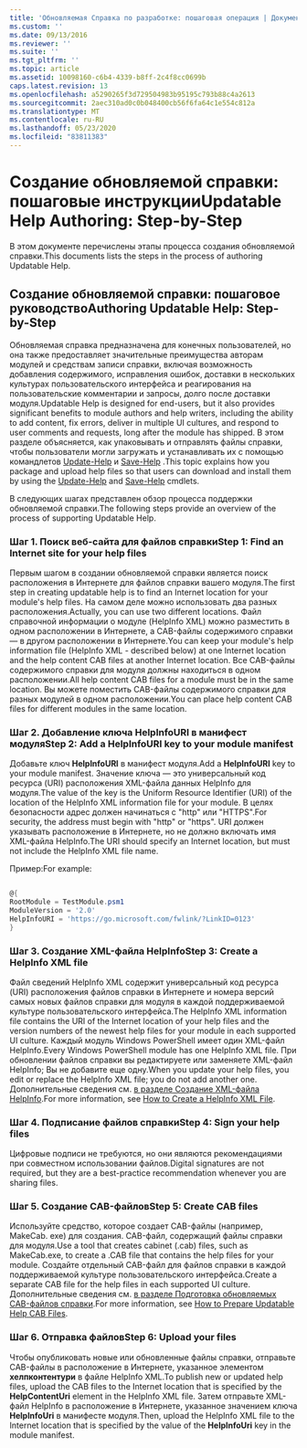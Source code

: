 ```yaml
---
title: 'Обновляемая Справка по разработке: пошаговая операция | Документация Майкрософт'
ms.custom: ''
ms.date: 09/13/2016
ms.reviewer: ''
ms.suite: ''
ms.tgt_pltfrm: ''
ms.topic: article
ms.assetid: 10098160-c6b4-4339-b8ff-2c4f8cc0699b
caps.latest.revision: 13
ms.openlocfilehash: a5290265f3d729504983b95195c793b88c4a2613
ms.sourcegitcommit: 2aec310ad0c0b048400cb56f6fa64c1e554c812a
ms.translationtype: MT
ms.contentlocale: ru-RU
ms.lasthandoff: 05/23/2020
ms.locfileid: "83811383"
---
```

# <a name="updatable-help-authoring-step-by-step"></a><span data-ttu-id="21e17-102">Создание обновляемой справки: пошаговые инструкции</span><span class="sxs-lookup"><span data-stu-id="21e17-102">Updatable Help Authoring: Step-by-Step</span></span>

<span data-ttu-id="21e17-103">В этом документе перечислены этапы процесса создания обновляемой справки.</span><span class="sxs-lookup"><span data-stu-id="21e17-103">This documents lists the steps in the process of authoring Updatable Help.</span></span>

## <a name="authoring-updatable-help-step-by-step"></a><span data-ttu-id="21e17-104">Создание обновляемой справки: пошаговое руководство</span><span class="sxs-lookup"><span data-stu-id="21e17-104">Authoring Updatable Help: Step-by-Step</span></span>

<span data-ttu-id="21e17-105">Обновляемая справка предназначена для конечных пользователей, но она также предоставляет значительные преимущества авторам модулей и средствам записи справки, включая возможность добавления содержимого, исправления ошибок, доставки в нескольких культурах пользовательского интерфейса и реагирования на пользовательские комментарии и запросы, долго после доставки модуля.</span><span class="sxs-lookup"><span data-stu-id="21e17-105">Updatable Help is designed for end-users, but it also provides significant benefits to module authors and help writers, including the ability to add content, fix errors, deliver in multiple UI cultures, and respond to user comments and requests, long after the module has shipped.</span></span> <span data-ttu-id="21e17-106">В этом разделе объясняется, как упаковывать и отправлять файлы справки, чтобы пользователи могли загружать и устанавливать их с помощью командлетов [Update-Help](/powershell/module/Microsoft.PowerShell.Core/Update-Help) и [Save-Help](/powershell/module/Microsoft.PowerShell.Core/Save-Help) .</span><span class="sxs-lookup"><span data-stu-id="21e17-106">This topic explains how you package and upload help files so that users can download and install them by using the [Update-Help](/powershell/module/Microsoft.PowerShell.Core/Update-Help) and [Save-Help](/powershell/module/Microsoft.PowerShell.Core/Save-Help) cmdlets.</span></span>

<span data-ttu-id="21e17-107">В следующих шагах представлен обзор процесса поддержки обновляемой справки.</span><span class="sxs-lookup"><span data-stu-id="21e17-107">The following steps provide an overview of the process of supporting Updatable Help.</span></span>

### <a name="step-1-find-an-internet-site-for-your-help-files"></a><span data-ttu-id="21e17-108">Шаг 1. Поиск веб-сайта для файлов справки</span><span class="sxs-lookup"><span data-stu-id="21e17-108">Step 1: Find an Internet site for your help files</span></span>

<span data-ttu-id="21e17-109">Первым шагом в создании обновляемой справки является поиск расположения в Интернете для файлов справки вашего модуля.</span><span class="sxs-lookup"><span data-stu-id="21e17-109">The first step in creating updatable help is to find an Internet location for your module's help files.</span></span> <span data-ttu-id="21e17-110">На самом деле можно использовать два разных расположения.</span><span class="sxs-lookup"><span data-stu-id="21e17-110">Actually, you can use two different locations.</span></span> <span data-ttu-id="21e17-111">Файл справочной информации о модуле (HelpInfo XML) можно разместить в одном расположении в Интернете, а CAB-файлы содержимого справки — в другом расположении в Интернете.</span><span class="sxs-lookup"><span data-stu-id="21e17-111">You can keep your module's help information file (HelpInfo XML - described below) at one Internet location and the help content CAB files at another Internet location.</span></span> <span data-ttu-id="21e17-112">Все CAB-файлы содержимого справки для модуля должны находиться в одном расположении.</span><span class="sxs-lookup"><span data-stu-id="21e17-112">All help content CAB files for a module must be in the same location.</span></span> <span data-ttu-id="21e17-113">Вы можете поместить CAB-файлы содержимого справки для разных модулей в одном расположении.</span><span class="sxs-lookup"><span data-stu-id="21e17-113">You can place help content CAB files for different modules in the same location.</span></span>

### <a name="step-2-add-a-helpinfouri-key-to-your-module-manifest"></a><span data-ttu-id="21e17-114">Шаг 2. Добавление ключа HelpInfoURI в манифест модуля</span><span class="sxs-lookup"><span data-stu-id="21e17-114">Step 2: Add a HelpInfoURI key to your module manifest</span></span>

<span data-ttu-id="21e17-115">Добавьте ключ **HelpInfoURI** в манифест модуля.</span><span class="sxs-lookup"><span data-stu-id="21e17-115">Add a **HelpInfoURI** key to your module manifest.</span></span> <span data-ttu-id="21e17-116">Значение ключа — это универсальный код ресурса (URI) расположения XML-файла данных HelpInfo для модуля.</span><span class="sxs-lookup"><span data-stu-id="21e17-116">The value of the key is the Uniform Resource Identifier (URI) of the location of the HelpInfo XML information file for your module.</span></span> <span data-ttu-id="21e17-117">В целях безопасности адрес должен начинаться с "http" или "HTTPS".</span><span class="sxs-lookup"><span data-stu-id="21e17-117">For security, the address must begin with "http" or "https".</span></span> <span data-ttu-id="21e17-118">URI должен указывать расположение в Интернете, но не должно включать имя XML-файла HelpInfo.</span><span class="sxs-lookup"><span data-stu-id="21e17-118">The URI should specify an Internet location, but must not include the HelpInfo XML file name.</span></span>

<span data-ttu-id="21e17-119">Пример:</span><span class="sxs-lookup"><span data-stu-id="21e17-119">For example:</span></span>

```powershell

@{
RootModule = TestModule.psm1
ModuleVersion = '2.0'
HelpInfoURI = 'https://go.microsoft.com/fwlink/?LinkID=0123'
}
```

### <a name="step-3-create-a-helpinfo-xml-file"></a><span data-ttu-id="21e17-120">Шаг 3. Создание XML-файла HelpInfo</span><span class="sxs-lookup"><span data-stu-id="21e17-120">Step 3: Create a HelpInfo XML file</span></span>

<span data-ttu-id="21e17-121">Файл сведений HelpInfo XML содержит универсальный код ресурса (URI) расположения файлов справки в Интернете и номера версий самых новых файлов справки для модуля в каждой поддерживаемой культуре пользовательского интерфейса.</span><span class="sxs-lookup"><span data-stu-id="21e17-121">The HelpInfo XML information file contains the URI of the Internet location of your help files and the version numbers of the newest help files for your module in each supported UI culture.</span></span> <span data-ttu-id="21e17-122">Каждый модуль Windows PowerShell имеет один XML-файл HelpInfo.</span><span class="sxs-lookup"><span data-stu-id="21e17-122">Every Windows PowerShell module has one HelpInfo XML file.</span></span> <span data-ttu-id="21e17-123">При обновлении файлов справки вы редактируете или заменяете XML-файл HelpInfo; Вы не добавите еще одну.</span><span class="sxs-lookup"><span data-stu-id="21e17-123">When you update your help files, you edit or replace the HelpInfo XML file; you do not add another one.</span></span> <span data-ttu-id="21e17-124">Дополнительные сведения см. [в разделе Создание XML-файла HelpInfo](./how-to-create-a-helpinfo-xml-file.md).</span><span class="sxs-lookup"><span data-stu-id="21e17-124">For more information, see [How to Create a HelpInfo XML File](./how-to-create-a-helpinfo-xml-file.md).</span></span>

### <a name="step-4-sign-your-help-files"></a><span data-ttu-id="21e17-125">Шаг 4. Подписание файлов справки</span><span class="sxs-lookup"><span data-stu-id="21e17-125">Step 4: Sign your help files</span></span>

<span data-ttu-id="21e17-126">Цифровые подписи не требуются, но они являются рекомендациями при совместном использовании файлов.</span><span class="sxs-lookup"><span data-stu-id="21e17-126">Digital signatures are not required, but they are a best-practice recommendation whenever you are sharing files.</span></span>

### <a name="step-5-create-cab-files"></a><span data-ttu-id="21e17-127">Шаг 5. Создание CAB-файлов</span><span class="sxs-lookup"><span data-stu-id="21e17-127">Step 5: Create CAB files</span></span>

<span data-ttu-id="21e17-128">Используйте средство, которое создает CAB-файлы (например, MakeCab. exe) для создания. CAB-файл, содержащий файлы справки для модуля.</span><span class="sxs-lookup"><span data-stu-id="21e17-128">Use a tool that creates cabinet (.cab) files, such as MakeCab.exe, to create a .CAB file that contains the help files for your module.</span></span> <span data-ttu-id="21e17-129">Создайте отдельный CAB-файл для файлов справки в каждой поддерживаемой культуре пользовательского интерфейса.</span><span class="sxs-lookup"><span data-stu-id="21e17-129">Create a separate CAB file for the help files in each supported UI culture.</span></span> <span data-ttu-id="21e17-130">Дополнительные сведения см. [в разделе Подготовка обновляемых CAB-файлов справки](./how-to-prepare-updatable-help-cab-files.md).</span><span class="sxs-lookup"><span data-stu-id="21e17-130">For more information, see [How to Prepare Updatable Help CAB Files](./how-to-prepare-updatable-help-cab-files.md).</span></span>

### <a name="step-6-upload-your-files"></a><span data-ttu-id="21e17-131">Шаг 6. Отправка файлов</span><span class="sxs-lookup"><span data-stu-id="21e17-131">Step 6: Upload your files</span></span>

<span data-ttu-id="21e17-132">Чтобы опубликовать новые или обновленные файлы справки, отправьте CAB-файлы в расположение в Интернете, указанное элементом **хелпконтентури** в файле HelpInfo XML.</span><span class="sxs-lookup"><span data-stu-id="21e17-132">To publish new or updated help files, upload the CAB files to the Internet location that is specified by the **HelpContentUri** element in the HelpInfo XML file.</span></span> <span data-ttu-id="21e17-133">Затем отправьте XML-файл HelpInfo в расположение в Интернете, указанное значением ключа **HelpInfoUri** в манифесте модуля.</span><span class="sxs-lookup"><span data-stu-id="21e17-133">Then, upload the HelpInfo XML file to the Internet location that is specified by the value of the **HelpInfoUri** key in the module manifest.</span></span>
